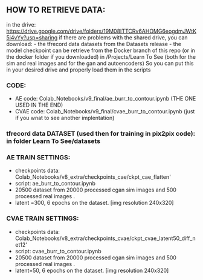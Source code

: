 ## HOW TO RETRIEVE DATA:
in the drive: https://drive.google.com/drive/folders/19M08ITTCRv6AHOMG6eogdmJWtK5i4vYy?usp=sharing
if there are problems with the shared drive, you can download:
        - the tfrecord data datasets from the Datasets release
        - the model checkpoint can be retrieve from the Docker branch of this repo (or in the docker folder if you downloaded) in /Projects/Learn To See (both for the sim and real images and for the gan and autoencoders)
        So you can put this in your desired drive and properly load them in the scripts
        
### CODE:
- AE code: Colab_Notebooks/v9_final/ae_burr_to_contour.ipynb (THE ONE USED IN THE END)
- CVAE code: Colab_Notebooks/v9_final/cvae_burr_to_contour.ipynb (just if you wnat to see another implentation)


### tfrecord data DATASET (used then for training in pix2pix code): in folder Learn To See/datasets

### AE TRAIN SETTINGS:
- checkpoints data: Colab_Notebooks/v8_extra/checkpoints_cae/ckpt_cae_flatten' 
- script: ae_burr_to_contour.ipynb
- 20500 dataset from 20000 processed cgan sim images and 500 processed real images . 
- latent =300, 6 epochs on the dataset. [img resolution 240x320]

### CVAE TRAIN SETTINGS:
- checkpoints data: Colab_Notebooks/v8_extra/checkpoints_cvae/ckpt_cvae_latent50_diff_net12' 
- script: cvae_burr_to_contour.ipynb
- 20500 dataset from 20000 processed cgan sim images and 500 processed real images . 
- latent=50, 6 epochs on the dataset. [img resolution 240x320]
